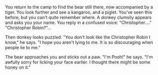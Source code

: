 You return to the camp to find the bear still there, now accompanied by a tiger.
You look further and see a kangaroo, and a piglet. You've seen this before, but you can't quite remember where.
A donkey clumsily appears and asks you your name. You reply in a confused voice: "Christopher...."
"Christopher Robin?"...

Then donkey looks puzzled. "You don't look like the Christopher Robin I know," he says. "I hope you aren't lying to me. It is so discouraging when people lie to me."

The bear approaches you and sticks out a paw. "I'm Pooh!" he says. "I'm awfully sorry for licking your face earlier. I thought there might be some honey on it."